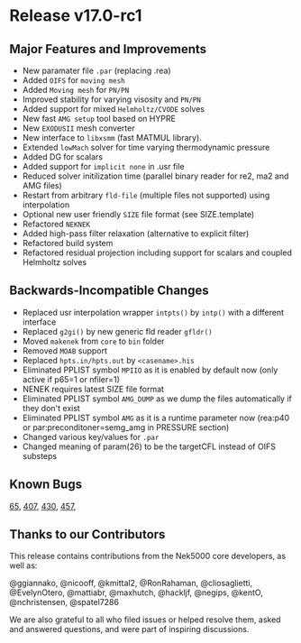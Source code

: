 # Release v17.0-rc1

## Major Features and Improvements

* New paramater file `.par` (replacing .rea)
* Added `OIFS` for `moving mesh`
* Added `Moving mesh` for `PN/PN`
* Improved stability for varying visosity and `PN/PN`
* Added support for mixed `Helmholtz/CVODE` solves
* New fast `AMG setup` tool based on HYPRE
* New `EXODUSII` mesh converter
* New interface to `libxsmm` (fast MATMUL library).
* Extended `lowMach` solver for time varying thermodynamic pressure
* Added DG for scalars
* Added support for `implicit none` in .usr file
* Reduced solver initilization time (parallel binary reader for re2, ma2 and AMG files)
* Restart from arbitrary `fld-file` (multiple files not supported) using interpolation
* Optional new user friendly `SIZE` file format (see SIZE.template)
* Refactored `NEKNEK`
* Added high-pass filter relaxation (alternative to explicit filter)
* Refactored build system
* Refactored residual projection including support for scalars and coupled Helmholtz solves

## Backwards-Incompatible Changes 

* Replaced usr interpolation wrapper `intpts()` by `intp()` with a different interface
* Replaced `g2gi()` by new generic fld reader `gfldr()`
* Moved `makenek` from `core` to `bin` folder
* Removed `MOAB` support 
* Replaced `hpts.in/hpts.out` by `<casename>.his` 
* Eliminated PPLIST symbol `MPIIO` as it is enabled by default now (only active if p65=1 or nfiler=1)
* NENEK requires latest SIZE file format
* Eliminated PPLIST symbol `AMG_DUMP` as we dump the files automatically if they don't exist
* Eliminated PPLIST symbol `AMG` as it is a runtime parameter now (rea:p40 or par:preconditoner=semg_amg in PRESSURE section) 
* Changed various key/values for `.par`
* Changed meaning of param(26) to be the targetCFL instead of OIFS substeps

## Known Bugs 

[65](https://github.com/Nek5000/Nek5000/issues/65),
[407](https://github.com/Nek5000/Nek5000/issues/407),
[430](https://github.com/Nek5000/Nek5000/issues/430),
[457](https://github.com/Nek5000/Nek5000/issues/457),

## Thanks to our Contributors
This release contains contributions from the Nek5000 core developers, as well as:

@ggiannako, @nicooff, @kmittal2, @RonRahaman, @cliosaglietti, @EvelynOtero, @mattiabr, @maxhutch, @hackljf, @negips, @kentO, @nchristensen, @spatel7286


We are also grateful to all who filed issues or helped resolve them, asked and answered questions, and were part of inspiring discussions.
